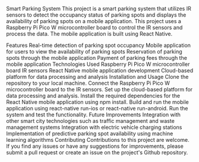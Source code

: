 Smart Parking System
This project is a smart parking system that utilizes IR sensors to detect the occupancy status of parking spots and displays the availability of parking spots on a mobile application. This project uses a Raspberry Pi Pico W microcontroller board to control the IR sensors and process the data. The mobile application is built using React Native.

Features
Real-time detection of parking spot occupancy
Mobile application for users to view the availability of parking spots
Reservation of parking spots through the mobile application
Payment of parking fees through the mobile application
Technologies Used
Raspberry Pi Pico W microcontroller board
IR sensors
React Native mobile application development
Cloud-based platform for data processing and analysis
Installation and Usage
Clone the repository to your local machine.
Connect the Raspberry Pi Pico W microcontroller board to the IR sensors.
Set up the cloud-based platform for data processing and analysis.
Install the required dependencies for the React Native mobile application using npm install.
Build and run the mobile application using react-native run-ios or react-native run-android.
Run the system and test the functionality.
Future Improvements
Integration with other smart city technologies such as traffic management and waste management systems
Integration with electric vehicle charging stations
Implementation of predictive parking spot availability using machine learning algorithms
Contributing
Contributions to this project are welcome. If you find any issues or have any suggestions for improvements, please submit a pull request or create an issue on the project's Github repository.

